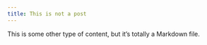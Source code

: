 ```yaml
---
title: This is not a post
---
```


This is some other type of content, but it’s totally a Markdown file.
